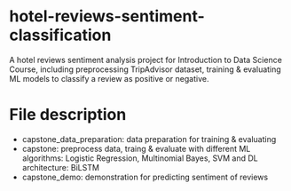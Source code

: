 # hotel-reviews-sentiment-classification
A hotel reviews sentiment analysis project for Introduction to Data Science Course, including preprocessing TripAdvisor dataset, training &amp; evaluating ML models to classify a review as positive or negative.

# File description
* capstone_data_preparation: data preparation for training & evaluating
* capstone: preprocess data, traing & evaluate with different ML algorithms: Logistic Regression, Multinomial Bayes, SVM and DL architecture: BiLSTM
* capstone_demo: demonstration for predicting sentiment of reviews
